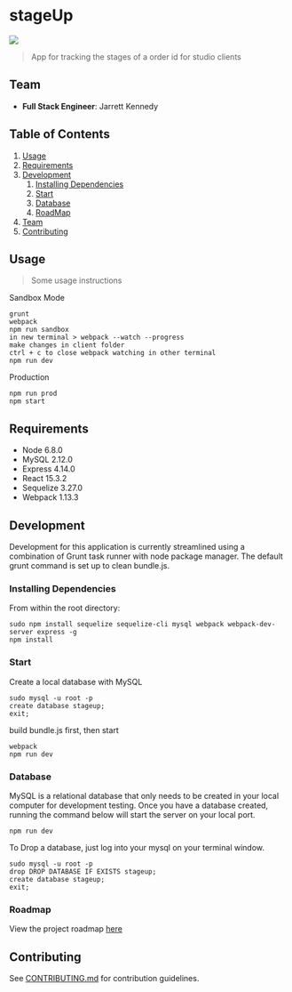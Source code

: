 # stageUp

![](https://travis-ci.org/placeholderR/hrr19-placeholderR.svg?branch=master)

> App for tracking the stages of a order id for studio clients

## Team

  - __Full Stack Engineer__: Jarrett Kennedy

## Table of Contents

1. [Usage](#Usage)
2. [Requirements](#requirements)
3. [Development](#development)
    1. [Installing Dependencies](#installing-dependencies)
    2. [Start](#start)
    3. [Database](#database)
    4. [RoadMap](#roadmap)
4. [Team](#team)
5. [Contributing](#contributing)

## Usage

> Some usage instructions

Sandbox Mode
```
grunt
webpack
npm run sandbox
in new terminal > webpack --watch --progress
make changes in client folder
ctrl + c to close webpack watching in other terminal
npm run dev
```

Production
```
npm run prod
npm start
```

## Requirements

- Node 6.8.0
- MySQL 2.12.0
- Express 4.14.0
- React 15.3.2
- Sequelize 3.27.0
- Webpack 1.13.3

## Development
Development for this application is currently streamlined using a combination of Grunt task runner with node package manager. The default grunt command is set up to clean bundle.js.

### Installing Dependencies

From within the root directory:

```
sudo npm install sequelize sequelize-cli mysql webpack webpack-dev-server express -g
npm install
```

### Start
Create a local database with MySQL
```
sudo mysql -u root -p
create database stageup;
exit;
```


build bundle.js first, then start
```
webpack
npm run dev
```

### Database
MySQL is a relational database that only needs to be created in your local computer for development testing. Once you have a database created, running the command below will start the server on your local port.
```
npm run dev
```

To Drop a database, just log into your mysql on your terminal window.

```
sudo mysql -u root -p
drop DROP DATABASE IF EXISTS stageup;
create database stageup;
exit;
```

### Roadmap

View the project roadmap [here](LINK_TO_PROJECT_ISSUES)


## Contributing

See [CONTRIBUTING.md](CONTRIBUTING.md) for contribution guidelines.
